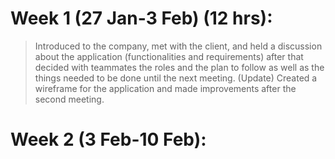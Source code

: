 # Week 1 (27 Jan-3 Feb) (12 hrs):

> Introduced to the company, met with the client, and held a discussion about the application (functionalities and requirements) after that decided with teammates the roles and the plan to follow as well as the things needed to be done until the next meeting. (Update) Created a wireframe for the application and made improvements after the second meeting.

# Week 2 (3 Feb-10 Feb):


